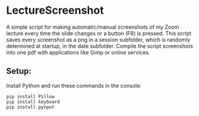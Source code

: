 
# LectureScreenshot
A simple script for making automatic/manual screenshots of my Zoom lecture every time the slide changes or a button (F8) is pressed. 
This script saves every screenshot as a png in a session subfolder, which is randomly determined at startup, in the date subfolder. 
Compile the script screenshots into one pdf with applications like Gimp or online services.

## Setup:
Install Python and run these commands in the console: 
```
pip install Pillow
pip install keyboard
pip install pynput
```
